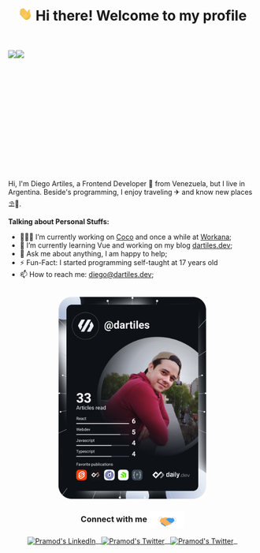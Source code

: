 <h1 align="center"><img src="https://github.com/dartilesm/dartilesm/blob/master/assets/Hi.gif" width="29px"> Hi there! Welcome to my profile</h1>

<br />
<br />

<div align="center" style="display: flex; flex-direction: row;">
 <img height="200" src="https://github-readme-stats.vercel.app/api?username=dartilesm&show_icons=true&theme=radical" />
 <img height="200" src="https://github-readme-stats.vercel.app/api/top-langs/?username=dartilesm&theme=radical&layout=compact" />
</div>

<br><br>

Hi, I'm Diego Artiles, a Frontend Developer 🚀 from Venezuela, but I live in Argentina.
Beside's programming, I enjoy traveling ✈ and know new places ⛱🌄.

**Talking about Personal Stuffs:**

- 👨🏽‍💻 I’m currently working on [Coco](https://www.cocomercado.com/) and once a while at [Workana](https://www.workana.com/);
- 🌱 I’m currently learning Vue and working on my blog [dartiles.dev](https://dartiles.dev/);
- 💬 Ask me about anything, I am happy to help;
- ⚡️ Fun-Fact: I started programming self-taught at 17 years old
- 📫 How to reach me: diego@dartiles.dev;

<br>
<div align="center">
  <img src="https://github.com/dartilesm/dartilesm/blob/master/devcard.svg" width="300" alt="Diego Artiles Dev Card"/>
</div>


<div align="center">
  <h3 align="center">Connect with me <img align="center" src="https://github.com/dartilesm/dartilesm/blob/master/assets/Handshake.gif" height="33px" /></h3> 
</div>
<p align="center">
 <a href="https://www.linkedin.com/in/dartiles/" target="_blank">
  <img align="center" alt="Pramod's LinkedIn" width="30px" src="https://www.vectorlogo.zone/logos/linkedin/linkedin-icon.svg" /> &nbsp;
 </a>
  <a href="https://twitter.com/dartilesm" target="_blank">
  <img align="center" alt="Pramod's Twitter" width="30px" src="https://www.vectorlogo.zone/logos/twitter/twitter-official.svg" /> &nbsp;
 </a>
 <a href="https://dartiles.me" target="_blank">
  <img align="center" alt="Pramod's Twitter" width="30px" src="https://dartiles.dev/logo.png" /> &nbsp;
 </a>
  <br/>
  <br/>
</p>
